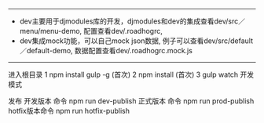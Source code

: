 **********************************************************************************************************************
*   dev主要用于djmodules库的开发，djmodules和dev的集成查看dev/src／menu/menu-demo, 配置查看dev/.roadhogrc,
*   dev集成mock功能，可以自己mock json数据, 例子可以查看dev/src/default／default-demo, 数据配置查看dev/.roadhogrc.mock.js
**********************************************************************************************************************

进入根目录
    1 npm install gulp -g                (首次)
    2 npm install                        (首次)
    3 gulp watch 开发模式
    
发布
开发版本  命令  npm run dev-publish
正式版本  命令  npm run prod-publish
hotfix版本命令 npm run hotfix-publish